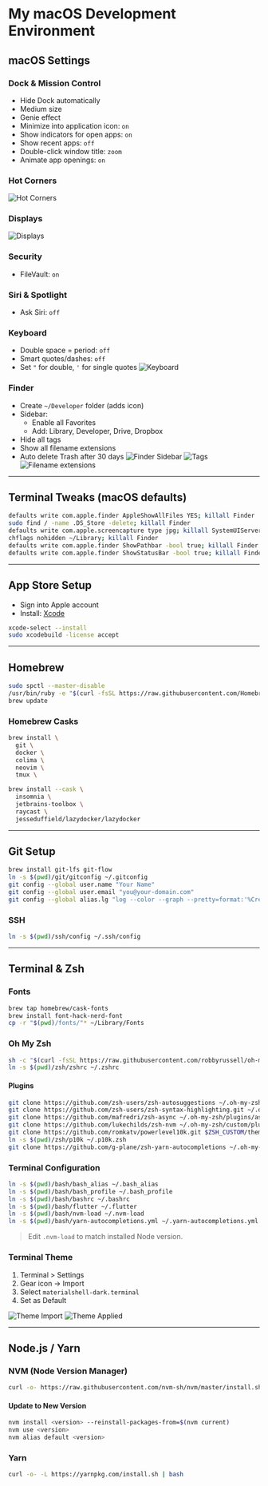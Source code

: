 # My macOS Development Environment

## macOS Settings

### Dock & Mission Control
- Hide Dock automatically
- Medium size
- Genie effect
- Minimize into application icon: `on`
- Show indicators for open apps: `on`
- Show recent apps: `off`
- Double-click window title: `zoom`
- Animate app openings: `on`

### Hot Corners
![Hot Corners](https://github.com/vitordwb/mac.environment/assets/64985648/99429181-4cf4-4f84-8991-fcab15caafa7)

### Displays
![Displays](https://github.com/vitordwb/mac.environment/assets/64985648/d54e8c70-30b9-45c7-af47-3eb25122dee7)

### Security
- FileVault: `on`

### Siri & Spotlight
- Ask Siri: `off`

### Keyboard
- Double space = period: `off`
- Smart quotes/dashes: `off`
- Set `"` for double, `'` for single quotes
![Keyboard](https://github.com/vitordwb/mac.environment/assets/64985648/4fcce15a-86c5-4945-9058-97e486915504)

### Finder
- Create `~/Developer` folder (adds icon)
- Sidebar:
  - Enable all Favorites
  - Add: Library, Developer, Drive, Dropbox
- Hide all tags
- Show all filename extensions
- Auto delete Trash after 30 days
![Finder Sidebar](https://dev-to-uploads.s3.amazonaws.com/uploads/articles/iubdw3xlz4v1o9pr4rt4.png)
![Tags](https://dev-to-uploads.s3.amazonaws.com/uploads/articles/fke1msfpu67hr6jc53yx.png)
![Filename extensions](https://dev-to-uploads.s3.amazonaws.com/uploads/articles/bgy7keufnu3lglp5ehwh.png)

---

## Terminal Tweaks (macOS defaults)
```bash
defaults write com.apple.finder AppleShowAllFiles YES; killall Finder
sudo find / -name .DS_Store -delete; killall Finder
defaults write com.apple.screencapture type jpg; killall SystemUIServer
chflags nohidden ~/Library; killall Finder
defaults write com.apple.finder ShowPathbar -bool true; killall Finder
defaults write com.apple.finder ShowStatusBar -bool true; killall Finder
```

---

## App Store Setup
- Sign into Apple account
- Install: [Xcode](https://apps.apple.com/br/app/xcode/id497799835?l=en&mt=12)

```bash
xcode-select --install
sudo xcodebuild -license accept
```

---

## Homebrew
```bash
sudo spctl --master-disable
/usr/bin/ruby -e "$(curl -fsSL https://raw.githubusercontent.com/Homebrew/install/master/install)"
brew update
```

### Homebrew Casks
```bash
brew install \
  git \
  docker \
  colima \
  neovim \
  tmux \
```


```bash
brew install --cask \
  insomnia \
  jetbrains-toolbox \
  raycast \
  jesseduffield/lazydocker/lazydocker
```



---

## Git Setup
```bash
brew install git-lfs git-flow
ln -s $(pwd)/git/gitconfig ~/.gitconfig
git config --global user.name "Your Name"
git config --global user.email "you@your-domain.com"
git config --global alias.lg "log --color --graph --pretty=format:'%Cred%h%Creset -%C(yellow)%d%Creset %s %Cgreen(%cr) %C(bold blue)<%an>%Creset' --abbrev-commit"
```

### SSH
```bash
ln -s $(pwd)/ssh/config ~/.ssh/config
```

---

## Terminal & Zsh

### Fonts
```bash
brew tap homebrew/cask-fonts
brew install font-hack-nerd-font
cp -r "$(pwd)/fonts/"* ~/Library/Fonts
```

### Oh My Zsh
```bash
sh -c "$(curl -fsSL https://raw.githubusercontent.com/robbyrussell/oh-my-zsh/master/tools/install.sh)"
ln -s $(pwd)/zsh/zshrc ~/.zshrc
```

#### Plugins
```bash
git clone https://github.com/zsh-users/zsh-autosuggestions ~/.oh-my-zsh/custom/plugins/zsh-autosuggestions
git clone https://github.com/zsh-users/zsh-syntax-highlighting.git ~/.oh-my-zsh/custom/plugins/zsh-syntax-highlighting
git clone https://github.com/mafredri/zsh-async ~/.oh-my-zsh/plugins/async
git clone https://github.com/lukechilds/zsh-nvm ~/.oh-my-zsh/custom/plugins/zsh-nvm
git clone https://github.com/romkatv/powerlevel10k.git $ZSH_CUSTOM/themes/powerlevel10k
ln -s $(pwd)/zsh/p10k ~/.p10k.zsh
git clone https://github.com/g-plane/zsh-yarn-autocompletions ~/.oh-my-zsh/custom/plugins/zsh-yarn-autocompletions
```

### Terminal Configuration
```bash
ln -s $(pwd)/bash/bash_alias ~/.bash_alias
ln -s $(pwd)/bash/bash_profile ~/.bash_profile
ln -s $(pwd)/bash/bashrc ~/.bashrc
ln -s $(pwd)/bash/flutter ~/.flutter
ln -s $(pwd)/bash/nvm-load ~/.nvm-load
ln -s $(pwd)/bash/yarn-autocompletions.yml ~/.yarn-autocompletions.yml
```
> Edit `.nvm-load` to match installed Node version.

### Terminal Theme
1. Terminal > Settings
2. Gear icon → Import
3. Select `materialshell-dark.terminal`
4. Set as Default

![Theme Import](https://dev-to-uploads.s3.amazonaws.com/uploads/articles/77pu4602w1cusup0rlj1.png)
![Theme Applied](https://dev-to-uploads.s3.amazonaws.com/uploads/articles/gfk6ihhzv4nabghz4z51.png)

---

## Node.js / Yarn

### NVM (Node Version Manager)
```bash
curl -o- https://raw.githubusercontent.com/nvm-sh/nvm/master/install.sh | bash
```

#### Update to New Version
```bash
nvm install <version> --reinstall-packages-from=$(nvm current)
nvm use <version>
nvm alias default <version>
```

### Yarn
```bash
curl -o- -L https://yarnpkg.com/install.sh | bash
```
